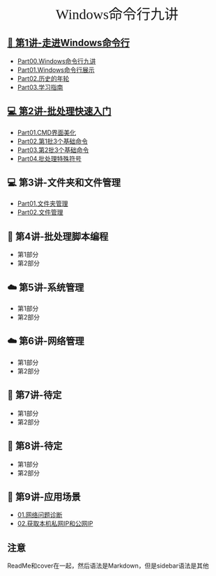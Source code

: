 <center><font size=6 face="行书">Windows命令行九讲</font></center>



## [🎨 第1讲-走进Windows命令行](./第1讲-走进Windows命令行/第1讲.md)

- [Part00.Windows命令行九讲](./第1讲-走进Windows命令行/Part00.Windows命令行九讲.md)
- [Part01.Windows命令行展示](./第1讲-走进Windows命令行/Part01.Windows命令行展示.md)
- [Part02.历史的年轮](./第1讲-走进Windows命令行/Part02.历史的年轮.md)
- [Part03.学习指南](./第1讲-走进Windows命令行/Part03.学习指南.md)


##  [💻 第2讲-批处理快速入门](./第2讲-批处理快速入门/第2讲.md)
- [Part01.CMD界面美化](./第2讲-批处理快速入门/Part01.CMD界面美化.md)
- [Part02.第1批3个基础命令](./第2讲-批处理快速入门/Part02.第1批3个基础命令.md)
- [Part03.第2批3个基础命令](./第2讲-批处理快速入门/Part03.第2批3个基础命令.md)
- [Part04.批处理特殊符号](./第2讲-批处理快速入门/Part04.批处理特殊符号.md)


## 💻 第3讲-文件夹和文件管理

- [Part01.文件夹管理](02.文件夹和文件管理/Part01.文件夹管理.md)
- [Part02.文件管理](02.文件夹和文件管理/Part02.文件管理.md)


## 🎨 第4讲-批处理脚本编程

- 第1部分
-  第2部分

## ☁️ 第5讲-系统管理

- 第1部分
-  第2部分

## ☁️ 第6讲-网络管理

- 第1部分
-  第2部分

## 🎨 第7讲-待定

- 第1部分
-  第2部分

## 🔧 第8讲-待定

- 第1部分
-  第2部分

## 🔧 第9讲-应用场景

- [01.网络问题诊断](08.应用场景/Part01.网络问题诊断.md)
- [02.获取本机私网IP和公网IP](08.应用场景/Part02.获取本机在局域网IP和公网IP.md)







## 注意

ReadMe和cover在一起，然后语法是Markdown，但是sidebar语法是其他





